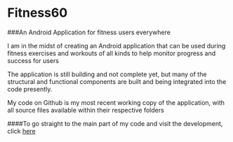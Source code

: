# Fitness60
###An Android Application for fitness users everywhere

I am in the midst of creating an Android application that can be used during fitness
exercises and workouts of all kinds to help monitor progress and success for users

The application is still building and not complete yet, but many of the structural and functional components are built
and being integrated into the code presently.

My code on Github is my most recent working copy of the application, with all source files available within their respective folders

####To go straight to the main part of my code and visit the development, click [here](https://github.com/ShivamDh/Fitness60/app/src/main)

